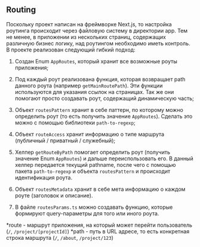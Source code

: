 ## Routing

Поскольку проект написан на фреймворке Next.js, то настройка роутинга происходит через файловую систему в директории app. Тем не менее, в приложении из нескольких страниц, содержащих различную бизнес логику, над роутингом необходимо иметь контроль. В проекте реализован следующий гибкий подход:

1. Создан Enum `AppRoutes`, который хранит все возможные роуты приложения;

2. Под каждый роут реализована функция, которая возвращает path данного роута (например `getMainRoutePath`). Эти функции используются для указания ссылок на страницах. Так же они помогают просто создавать роут, содержащий динамическую часть;

3. Объект `routesPattern` хранит в себе паттерн, по которому можно определить роут (то есть получить значение `AppRoutes`). Сделать это можно с помощью библиотеки `path-to-regexp`;

4. Объект `routeAccess` хранит информацию о типе маршрута (публичный / приватный / служебный);

5. Хелпер `getRouteByPath` помогает определить роут (получить значение Enum `AppRoutes`) и дальше переиспользовать его. В данный хелпер передается текущий pathname, после чего с помощью пакета `path-to-regexp` и объекта `routesPattern` и происходит идентификация роута.

6. Объект `routesMetadata` хранит в себе мета информацию о каждом роуте (заголовок и описание).

7. В файле `routesParams.ts` можно создавать функцию, которые формируют query-параметры для того или иного роута.

*route - маршрут приложения, на который может перейти пользователь (`/`, `/project/[projectId]`)
*path - путь в URL адресе, то есть конкретная строка маршрута (`/`, `/about`, `/project/123`)
